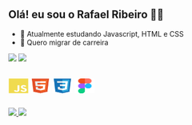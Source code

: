 ## Olá! eu sou o Rafael Ribeiro ✌🏽

- 📔 Atualmente estudando Javascript, HTML e CSS
- 🚀 Quero migrar de carreira


<img height="180em" src="https://github-readme-stats.vercel.app/api?username=rafaelribeiro-dev&github-readme-stats&count_private=true&show_icons=true&bg_color=-45,FF3D7B,FFD876&title_color=fff&text_color=fff&icon_color=fff&border_radius=16&hide_border=true"/> <img height="180em" src="https://github-readme-stats.vercel.app/api/top-langs/?username=rafaelribeiro-dev&layout=compact&border_radius=16&title_color=D6326E"/>

<div style="display: inline_block"><br>
  <img align="center" alt="Rafa-Js" height="30" width="40" src="https://raw.githubusercontent.com/devicons/devicon/master/icons/javascript/javascript-plain.svg">
  <img align="center" alt="Rafa-HTML" height="30" width="40" src="https://raw.githubusercontent.com/devicons/devicon/master/icons/html5/html5-original.svg">
  <img align="center" alt="Rafa-CSS" height="30" width="40" src="https://raw.githubusercontent.com/devicons/devicon/master/icons/css3/css3-original.svg">
   <img align="center" alt="Rafa-FIGMA" height="30" width="40" src="https://raw.githubusercontent.com/devicons/devicon/master/icons/figma/figma-original.svg">
</div>

##


<div dir="auto">
  <a target="_blank" href="https://www.linkedin.com/in/rafael-ribeiro-alves-48293aa2/">
    <img
      src="https://img.shields.io/badge/LinkedIn-0077B5?style=for-the-badge&logo=linkedin&logoColor=white"
      style="max-width: 100%"
    />
  </a>
  <a target="_blank" href="https://www.instagram.com/devribeiro/">
    <img
      src="https://img.shields.io/badge/Instagram-E4405F?style=for-the-badge&logo=instagram&logoColor=white"
      style="max-width: 100%"
    />
  </a>
</div>
